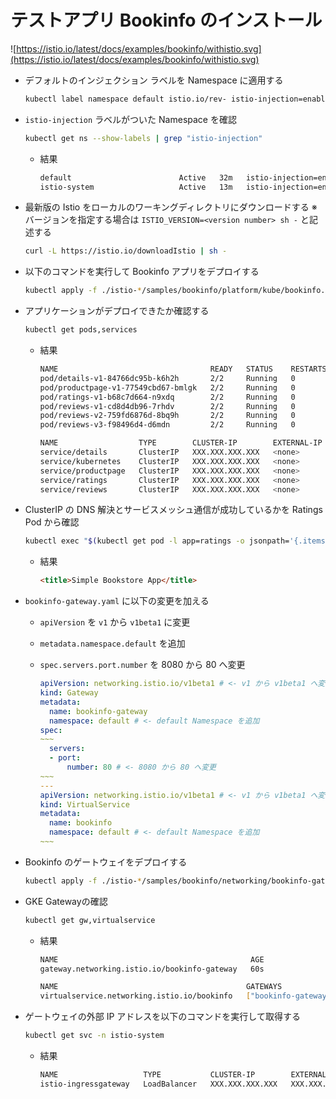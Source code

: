# テストアプリ Bookinfo のインストール

![https://istio.io/latest/docs/examples/bookinfo/withistio.svg](https://istio.io/latest/docs/examples/bookinfo/withistio.svg)

- デフォルトのインジェクション ラベルを Namespace に適用する
    
    ```bash
    kubectl label namespace default istio.io/rev- istio-injection=enabled --overwrite
    ```
    
- `istio-injection` ラベルがついた Namespace を確認
    
    ```bash
    kubectl get ns --show-labels | grep "istio-injection"
    ```
    
    - 結果
        
        ```bash
        default                        Active   32m   istio-injection=enabled,kubernetes.io/metadata.name=default
        istio-system                   Active   13m   istio-injection=enabled,kubernetes.io/metadata.name=istio-system
        ```
        
- 最新版の Istio をローカルのワーキングディレクトリにダウンロードする
※ バージョンを指定する場合は `ISTIO_VERSION=<version number> sh -` と記述する
    
    ```bash
    curl -L https://istio.io/downloadIstio | sh -
    ```
    
- 以下のコマンドを実行して Bookinfo アプリをデプロイする
    
    ```bash
    kubectl apply -f ./istio-*/samples/bookinfo/platform/kube/bookinfo.yaml
    ```
    
- アプリケーションがデプロイできたか確認する
    
    ```bash
    kubectl get pods,services
    ```
    
    - 結果
        
        ```bash
        NAME                                  READY   STATUS    RESTARTS   AGE
        pod/details-v1-84766dc95b-k6h2h       2/2     Running   0          53s
        pod/productpage-v1-77549cbd67-bmlgk   2/2     Running   0          50s
        pod/ratings-v1-b68c7d664-n9xdq        2/2     Running   0          53s
        pod/reviews-v1-cd8d4db96-7rhdv        2/2     Running   0          52s
        pod/reviews-v2-759fd6876d-8bq9h       2/2     Running   0          51s
        pod/reviews-v3-f98496d4-d6mdn         2/2     Running   0          51s
        
        NAME                  TYPE        CLUSTER-IP        EXTERNAL-IP   PORT(S)    AGE
        service/details       ClusterIP   XXX.XXX.XXX.XXX   <none>        9080/TCP   55s
        service/kubernetes    ClusterIP   XXX.XXX.XXX.XXX   <none>        443/TCP    35m
        service/productpage   ClusterIP   XXX.XXX.XXX.XXX   <none>        9080/TCP   51s
        service/ratings       ClusterIP   XXX.XXX.XXX.XXX   <none>        9080/TCP   55s
        service/reviews       ClusterIP   XXX.XXX.XXX.XXX   <none>        9080/TCP   53s
        ```
        
- ClusterIP の DNS 解決とサービスメッシュ通信が成功しているかを Ratings Pod から確認
    
    ```bash
    kubectl exec "$(kubectl get pod -l app=ratings -o jsonpath='{.items[0].metadata.name}')" -c ratings -- curl -sS productpage:9080/productpage | grep -o "<title>.*</title>"
    ```
    
    - 結果
        
        ```html
        <title>Simple Bookstore App</title>
        ```
        
- `bookinfo-gateway.yaml` に以下の変更を加える
    - `apiVersion` を `v1` から `v1beta1` に変更
    - `metadata.namespace.default` を追加
    - `spec.servers.port.number` を 8080 から 80 へ変更
        
        ```yaml
        apiVersion: networking.istio.io/v1beta1 # <- v1 から v1beta1 へ変更
        kind: Gateway
        metadata:
          name: bookinfo-gateway
          namespace: default # <- default Namespace を追加
        spec:
        ~~~
          servers:
          - port:
              number: 80 # <- 8080 から 80 へ変更
        ~~~
        ---
        apiVersion: networking.istio.io/v1beta1 # <- v1 から v1beta1 へ変更
        kind: VirtualService
        metadata:
          name: bookinfo
          namespace: default # <- default Namespace を追加
        ~~~
        ```
        
- Bookinfo のゲートウェイをデプロイする
    
    ```bash
    kubectl apply -f ./istio-*/samples/bookinfo/networking/bookinfo-gateway.yaml
    ```
    
- GKE Gatewayの確認
    
    ```bash
    kubectl get gw,virtualservice
    ```
    
    - 結果
        
        ```bash
        NAME                                           AGE
        gateway.networking.istio.io/bookinfo-gateway   60s
        
        NAME                                          GATEWAYS               HOSTS   AGE
        virtualservice.networking.istio.io/bookinfo   ["bookinfo-gateway"]   ["*"]   60s
        ```
        
- ゲートウェイの外部 IP アドレスを以下のコマンドを実行して取得する
    
    ```bash
    kubectl get svc -n istio-system
    ```
    
    - 結果
        
        ```bash
        NAME                   TYPE           CLUSTER-IP        EXTERNAL-IP       PORT(S)                                      AGE
        istio-ingressgateway   LoadBalancer   XXX.XXX.XXX.XXX   XXX.XXX.XXX.XXX   15021:32620/TCP,80:32461/TCP,443:32287/TCP   11m
        ```
